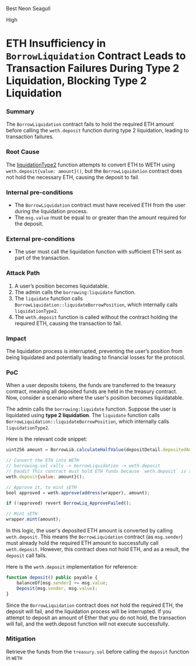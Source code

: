 Best Neon Seagull

High

# ETH Insufficiency in `BorrowLiquidation` Contract Leads to Transaction Failures During Type 2 Liquidation, Blocking Type 2 Liquidation

### Summary
The `BorrowLiquidation` contract fails to hold the required ETH amount before calling the `weth.deposit` function during type 2 liquidation, leading to transaction failures.

### Root Cause
The [liquidationType2](https://github.com/sherlock-audit/2024-11-autonomint/blob/0d324e04d4c0ca306e1ae4d4c65f0cb9d681751b/Blockchain/Blockchian/contracts/Core_logic/borrowLiquidation.sol#L341) function attempts to convert ETH to WETH using `weth.deposit{value: amount}()`, but the `BorrowLiquidation` contract does not hold the necessary ETH, causing the deposit to fail.

### Internal pre-conditions
- The `BorrowLiquidation` contract must have received ETH from the user during the liquidation process.
- The `msg.value` must be equal to or greater than the amount required for the deposit.

### External pre-conditions
- The user must call the liquidation function with sufficient ETH sent as part of the transaction.

### Attack Path
1. A user’s position becomes liquidatable.
2. The admin calls the `borrowing:liquidate` function.
3. The `liquidate` function calls `BorrowLiquidation::liquidateBorrowPosition`, which internally calls `liquidationType2`.
4. The `weth.deposit` function is called without the contract holding the required ETH, causing the transaction to fail.

### Impact
The liquidation process is interrupted, preventing the user’s position from being liquidated and potentially leading to financial losses for the protocol.

### PoC
When a user deposits tokens, the funds are transferred to the treasury contract, meaning all deposited funds are held in the treasury contract. Now, consider a scenario where the user's position becomes liquidatable.

The admin calls the `borrowing:liquidate` function. Suppose the user is liquidated using **type 2 liquidation**. The `liquidate` function calls `BorrowLiquidation::liquidateBorrowPosition`, which internally calls `liquidationType2`. 

Here is the relevant code snippet:

```javascript
uint256 amount = BorrowLib.calculateHalfValue(depositDetail.depositedAmountInETH);

// Convert the ETH into WETH
// borrowing.sol calls -> borrowLiquidation -> weth.deposit 
// @audit This contract must hold ETH funds because `weth.deposit` is a payable function.
weth.deposit{value: amount}();

// Approve it, to mint sETH
bool approved = weth.approve(address(wrapper), amount);

if (!approved) revert BorrowLiq_ApproveFailed();

// Mint sETH
wrapper.mint(amount);
```

In this logic, the user's deposited ETH amount is converted by calling `weth.deposit`. This means the `BorrowLiquidation` contract (as `msg.sender`) must already hold the required ETH amount to successfully call `weth.deposit`. However, this contract does not hold ETH, and as a result, the `deposit` call fails. 

Here is the `weth.deposit` implementation for reference:

```javascript
function deposit() public payable {
    balanceOf[msg.sender] += msg.value;
    Deposit(msg.sender, msg.value);
}
```

Since the `BorrowLiquidation` contract does not hold the required ETH, the deposit will fail, and the liquidation process will be interrupted.
If you attempt to deposit an amount of Ether that you do not hold, the transaction will fail, and the weth.deposit function will not execute successfully.

### Mitigation
Retrieve the funds from the `treasury.sol` before calling the `deposit` function in `WETH`
